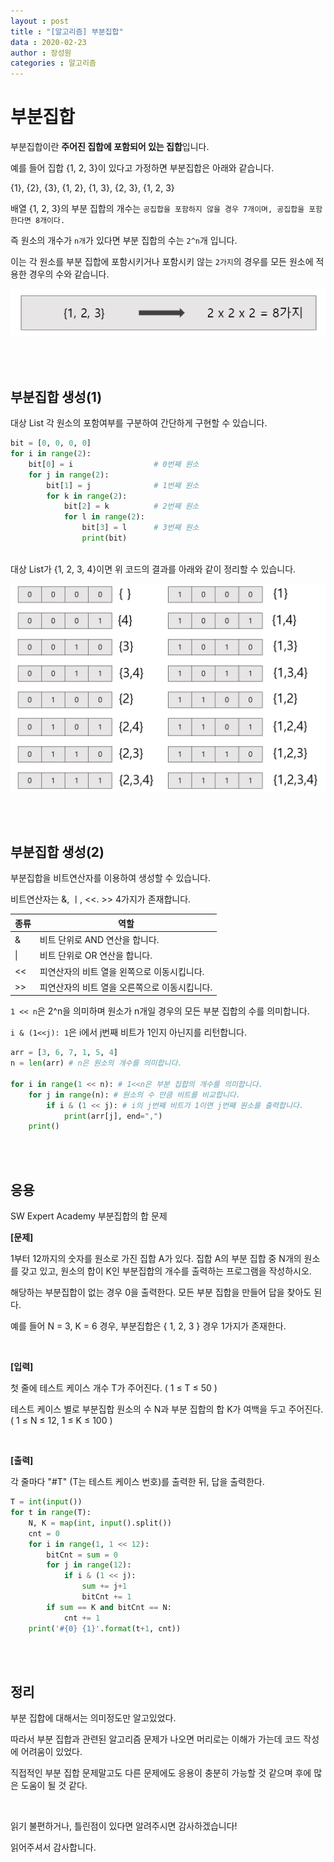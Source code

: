 ```yaml
---
layout : post
title : "[알고리즘] 부분집합"
data : 2020-02-23
author : 장성원
categories : 알고리즘
---
```


# 부분집합

부분집합이란 **주어진 집합에 포함되어 있는 집합**입니다.

예를 들어 집합 {1, 2, 3}이 있다고 가정하면 부분집합은 아래와 같습니다.

{1}, {2}, {3}, {1, 2}, {1, 3}, {2, 3}, {1, 2, 3}

배열 {1, 2, 3}의 부분 집합의 개수는 `공집합을 포함하지 않을 경우 7개이며, 공집합을 포함한다면 8개이다.`

즉 원소의 개수가 `n개`가 있다면 부분 집합의 수는 `2^n`개 입니다.

이는 각 원소를 부분 집합에 포함시키거나 포함시키 않는 `2가지`의 경우를 모든 원소에 적용한 경우의 수와 같습니다.

![subset1](/assets/image/subset_1.jpg)

<br>

<br>

## 부분집합 생성(1) 

대상 List 각 원소의 포함여부를 구분하여 간단하게 구현할 수 있습니다.

```python
bit = [0, 0, 0, 0]
for i in range(2):
    bit[0] = i					# 0번째 원소
    for j in range(2):
        bit[1] = j				# 1번째 원소
        for k in range(2):
            bit[2] = k			# 2번째 원소
            for l in range(2):
                bit[3] = l		# 3번째 원소
                print(bit)	
                
```

대상 List가 {1, 2, 3, 4}이면 위 코드의 결과를 아래와 같이 정리할 수 있습니다.

![subset1](/assets/image/subset_2.jpg)

<br>

<br>

## 부분집합 생성(2)

부분집합을 비트연산자를 이용하여 생성할 수 있습니다.

비트연산자는 &, ㅣ, <<. >> 4가지가 존재합니다.

| 종류 | 역할                                          |
| ---- | --------------------------------------------- |
| &    | 비트 단위로 AND 연산을 합니다.                |
| \|   | 비트 단위로 OR 연산을 합니다.                 |
| <<   | 피연산자의 비트 열을 왼쪽으로 이동시킵니다.   |
| >>   | 피연산자의 비트 열을 오른쪽으로 이동시킵니다. |



`1 << n`은 2^n을 의미하며 원소가 n개일 경우의 모든 부분 집합의 수를 의미합니다.

`i & (1<<j): 1`은 i에서 j번째 비트가 1인지 아닌지를 리턴합니다.

```python
arr = [3, 6, 7, 1, 5, 4]
n = len(arr) # n은 원소의 개수를 의미합니다.

for i in range(1 << n): # 1<<n은 부분 집합의 개수를 의미합니다.
    for j in range(n): # 원소의 수 만큼 비트를 비교합니다.
        if i & (1 << j): # i의 j번째 비트가 1이면 j번째 원소를 출력합니다.
            print(arr[j], end=",")
    print()

```

<br>

<br>

## 응용

SW Expert Academy 부분집합의 합 문제



**[문제]**

1부터 12까지의 숫자를 원소로 가진 집합 A가 있다. 집합 A의 부분 집합 중 N개의 원소를 갖고 있고, 원소의 합이 K인 부분집합의 개수를 출력하는 프로그램을 작성하시오.

해당하는 부분집합이 없는 경우 0을 출력한다. 모든 부분 집합을 만들어 답을 찾아도 된다.

예를 들어 N = 3, K = 6 경우, 부분집합은 { 1, 2, 3 } 경우 1가지가 존재한다.

<br>

**[입력]**

첫 줄에 테스트 케이스 개수 T가 주어진다. ( 1 ≤ T ≤ 50 )

테스트 케이스 별로 부분집합 원소의 수 N과 부분 집합의 합 K가 여백을 두고 주어진다. ( 1 ≤ N ≤ 12, 1 ≤ K ≤ 100 )

 <br>

**[출력]**

각 줄마다 "#T" (T는 테스트 케이스 번호)를 출력한 뒤, 답을 출력한다.



```python
T = int(input())
for t in range(T):
    N, K = map(int, input().split())
    cnt = 0
    for i in range(1, 1 << 12):
        bitCnt = sum = 0
        for j in range(12):
            if i & (1 << j):
                sum += j+1
                bitCnt += 1
        if sum == K and bitCnt == N:
            cnt += 1
    print('#{0} {1}'.format(t+1, cnt))
```

<br>

<br>

## 정리

부분 집합에 대해서는 의미정도만 알고있었다.

따라서 부분 집합과 관련된 알고리즘 문제가 나오면 머리로는 이해가 가는데 코드 작성에 어려움이 있었다.

직접적인 부분 집합 문제말고도 다른 문제에도 응용이 충분히 가능할 것 같으며 후에 많은 도움이 될 것 같다.

<br>

읽기 불편하거나, 틀린점이 있다면 알려주시면 감사하겠습니다!

읽어주셔서 감사합니다.